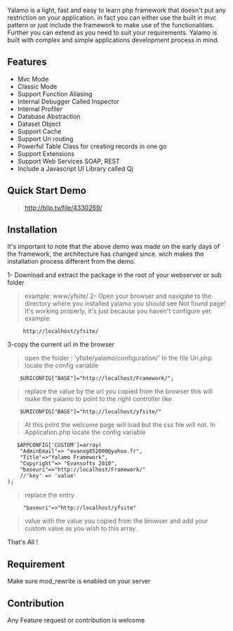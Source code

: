 Yalamo is a light, fast and easy to learn php framework that doesn't put any restriction on your application. in fact you can either use the built in mvc pattern or just include the framework to make use of the functionalities. Further you can extend as you need to suit your requirements. Yalamo is built with complex and simple applications development process in mind.
## Features ##
  * Mvc Mode
  * Classic Mode
  * Support Function Aliasing
  * Internal Debugger Called Inspector
  * Internal Profiler
  * Database Abstraction
  * Dataset Object
  * Support Cache
  * Support Uri routing
  * Powerful Table Class for creating records in one go
  * Support Extensions
  * Support Web Services SOAP, REST
  * Include a Javascript UI Library called Qj

## Quick Start Demo ##
> http://blip.tv/file/4330269/

## Installation ##
It's important to note that the above demo was made on the early days of the framework,
the architecture has changed since. wich makes the installation process different from the demo.

1- Download and extract the package in the root of your webserver or sub folder
> example: www/yfsite/
2- Open your browser and navigate to the directory where you installed yalamo
> you should see Not found page!
> It's working properly, it's just because you haven't configure yet
> example:
```
     http://localhost/yfsite/ 
```
3-copy the current url in the browser
> open the folder : 'yfsite/yalamo/configuration/'
> In the file Uri.php locate the config variable
```
    $URICONFIG["BASE"]="http://localhost/Framework/";
```
> replace the value by the url you copied from the browser
> this will make the yalamo to point to the right controller like
```
    $URICONFIG["BASE"]="http://localhost/yfsite/" 
```
> At this point the welcome page will load but the css file will not.
> In Application.php locate the config variable
```
   $APPCONFIG['CUSTOM']=array(
    "AdminEmail"=> "evanxg852000@yahoo.fr",
    "Title"=>"Yalamo Framework",
    "Copyright"=> "Evansofts 2010",
    "baseuri"=>"http://localhost/Framework/"
    //'key' => 'value'
);
```
> replace the entry
```
     "baseuri"=>"http://localhost/yfsite" 
```
> value with the value you    copied from the browser and add your custom value as you wish   to this array.

That's All !

## Requirement ##
Make sure mod\_rewrite is enabled on your server

## Contribution ##
Any Feature request or contribution is welcome